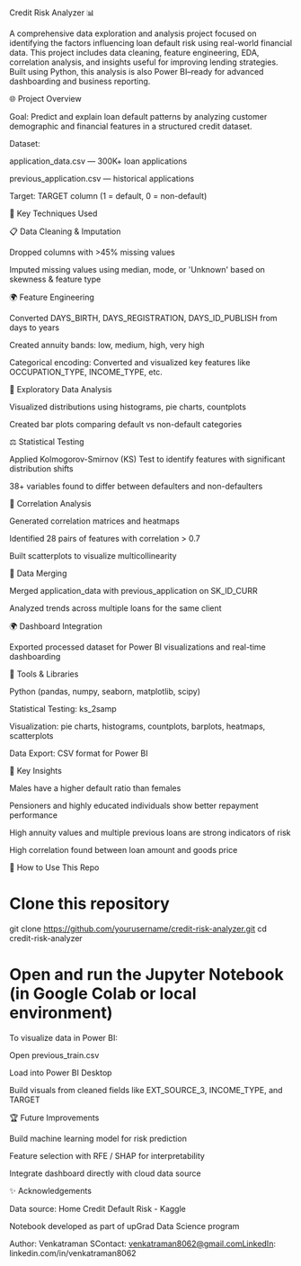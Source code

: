 Credit Risk Analyzer 📊

A comprehensive data exploration and analysis project focused on identifying the factors influencing loan default risk using real-world financial data. This project includes data cleaning, feature engineering, EDA, correlation analysis, and insights useful for improving lending strategies. Built using Python, this analysis is also Power BI–ready for advanced dashboarding and business reporting.

🌐 Project Overview

Goal: Predict and explain loan default patterns by analyzing customer demographic and financial features in a structured credit dataset.

Dataset:

application_data.csv — 300K+ loan applications

previous_application.csv — historical applications

Target: TARGET column (1 = default, 0 = non-default)

🧪 Key Techniques Used

📋 Data Cleaning & Imputation

Dropped columns with >45% missing values

Imputed missing values using median, mode, or 'Unknown' based on skewness & feature type

🌍 Feature Engineering

Converted DAYS_BIRTH, DAYS_REGISTRATION, DAYS_ID_PUBLISH from days to years

Created annuity bands: low, medium, high, very high

Categorical encoding: Converted and visualized key features like OCCUPATION_TYPE, INCOME_TYPE, etc.

🔬 Exploratory Data Analysis

Visualized distributions using histograms, pie charts, countplots

Created bar plots comparing default vs non-default categories

⚖️ Statistical Testing

Applied Kolmogorov-Smirnov (KS) Test to identify features with significant distribution shifts

38+ variables found to differ between defaulters and non-defaulters

🔄 Correlation Analysis

Generated correlation matrices and heatmaps

Identified 28 pairs of features with correlation > 0.7

Built scatterplots to visualize multicollinearity

🔗 Data Merging

Merged application_data with previous_application on SK_ID_CURR

Analyzed trends across multiple loans for the same client

🌍 Dashboard Integration

Exported processed dataset for Power BI visualizations and real-time dashboarding

🔢 Tools & Libraries

Python (pandas, numpy, seaborn, matplotlib, scipy)

Statistical Testing: ks_2samp

Visualization: pie charts, histograms, countplots, barplots, heatmaps, scatterplots

Data Export: CSV format for Power BI

🌟 Key Insights

Males have a higher default ratio than females

Pensioners and highly educated individuals show better repayment performance

High annuity values and multiple previous loans are strong indicators of risk

High correlation found between loan amount and goods price

🔧 How to Use This Repo

# Clone this repository
git clone https://github.com/yourusername/credit-risk-analyzer.git
cd credit-risk-analyzer

# Open and run the Jupyter Notebook (in Google Colab or local environment)

To visualize data in Power BI:

Open previous_train.csv

Load into Power BI Desktop

Build visuals from cleaned fields like EXT_SOURCE_3, INCOME_TYPE, and TARGET

🏆 Future Improvements

Build machine learning model for risk prediction

Feature selection with RFE / SHAP for interpretability

Integrate dashboard directly with cloud data source

✨ Acknowledgements

Data source: Home Credit Default Risk - Kaggle

Notebook developed as part of upGrad Data Science program

Author: Venkatraman SContact: venkatraman8062@gmail.comLinkedIn: linkedin.com/in/venkatraman8062
